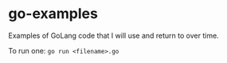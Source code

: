 # go-examples
Examples of GoLang code that I will use and return to over time.

To run one: `go run <filename>.go`
